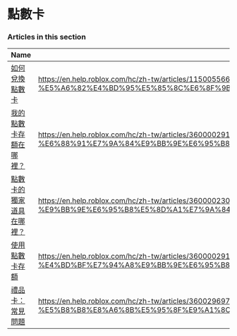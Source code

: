 # 點數卡  
### Articles in this section
Name|URL
-|-
[如何兌換點數卡](./如何兌換點數卡.html) |https://en.help.roblox.com/hc/zh-tw/articles/115005566223-%E5%A6%82%E4%BD%95%E5%85%8C%E6%8F%9B%E9%BB%9E%E6%95%B8%E5%8D%A1
[我的點數卡存額在哪裡？](./我的點數卡存額在哪裡？.html) |https://en.help.roblox.com/hc/zh-tw/articles/360000291806-%E6%88%91%E7%9A%84%E9%BB%9E%E6%95%B8%E5%8D%A1%E5%AD%98%E9%A1%8D%E5%9C%A8%E5%93%AA%E8%A3%A1
[點數卡的獨家道具在哪裡？](./點數卡的獨家道具在哪裡？.html) |https://en.help.roblox.com/hc/zh-tw/articles/360000230863-%E9%BB%9E%E6%95%B8%E5%8D%A1%E7%9A%84%E7%8D%A8%E5%AE%B6%E9%81%93%E5%85%B7%E5%9C%A8%E5%93%AA%E8%A3%A1
[使用點數卡存額](./使用點數卡存額.html) |https://en.help.roblox.com/hc/zh-tw/articles/360000291786-%E4%BD%BF%E7%94%A8%E9%BB%9E%E6%95%B8%E5%8D%A1%E5%AD%98%E9%A1%8D
[禮品卡：常見問題](./禮品卡：常見問題.html) |https://en.help.roblox.com/hc/zh-tw/articles/360029697131-%E7%A6%AE%E5%93%81%E5%8D%A1-%E5%B8%B8%E8%A6%8B%E5%95%8F%E9%A1%8C